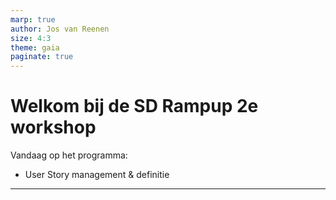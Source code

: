 ```yaml
---
marp: true
author: Jos van Reenen
size: 4:3
theme: gaia
paginate: true
---
```


# Welkom bij de SD Rampup 2e workshop
Vandaag op het programma: 
- User Story management & definitie

--- 
